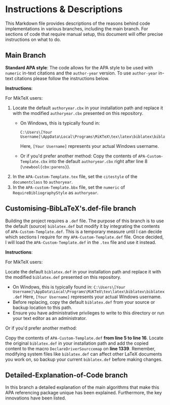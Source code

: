 # Instructions & Descriptions
This Markdown file provides descriptions of the reasons behind code implementations in various branches, including the main branch. For sections of code that require manual setup, this document will offer precise instructions on what to do.

## Main Branch
**Standard APA style**: The code allows for the APA style to be used with `numeric` in-text citations and the `author-year` version. To use `author-year` in-text citations please follow the instructions below.

**Instructions**:

For MikTeX users:
1. Locate the default `authoryear.cbx` in your installation path and replace it with the modified `authoryear.cbx` presented on this repository.
   - On Windows, this is typically found in:
       ```
       C:\Users\[Your Username]\AppData\Local\Programs\MiKTeX\tex\latex\biblatex\biblatex.def
       ```
       Here, `[Your Username]` represents your actual Windows username.
     
   - Or if you'd prefer another method:
     Copy the contents of `APA-Custom-Template.cbx` into the default `authoryear.cbx` right after line 8 (`\newbool{cbx:parens}`).
2. In the `APA-Custom-Template.tex` file, set the `citestyle` of the `documentclass` to `authoryear`.
3. In the `APA-custom-Template.bbx` file, set the `numeric` of `RequireBibliographyStyle` as `authoryear`.

## Customising-BibLaTeX's.def-file branch
Building the project requires a `.def` file. The purpose of this branch is to use the default (source) `biblatex.def` but modify it by integrating the contents of `APA-Custom-Template.def`. This is a temporary measure until I can decide which sections I require for my `APA-Custom-Template.def` file. Once decided, I will load the `APA-Custom-Template.def` in the `.tex` file and use it instead.

**Instructions**:

For MikTeX users:

Locate the default `biblatex.def` in your installation path and replace it with the modified `biblatex.def` presented on this repository.
- On Windows, this is typically found in:
       ```
       C:\Users\[Your Username]\AppData\Local\Programs\MiKTeX\tex\latex\biblatex\biblatex.def
       ```
  Here, `[Your Username]` represents your actual Windows username.
- Before replacing, copy the default `biblatex.def` from your source or backup location to this path.
- Ensure you have administrative privileges to write to this directory or run your text editor as an administrator.
     
Or if you'd prefer another method:

Copy the contents of `APA-Custom-Template.def` **from line 5 to line 16**. Locate the original `biblatex.def` in your installation path and add the copied content to the macro `DeclareDriverSourccemap` on **line 1339**.
Remember, modifying system files like `biblatex.def` can affect other LaTeX documents you work on, so backup your current `biblatex.def` before making changes.

## Detailed-Explanation-of-Code branch
In this branch a detailed explanation of the main algorithms that make this APA referencing package unique has been explained. Furthermore, the key innovations have been listed.
